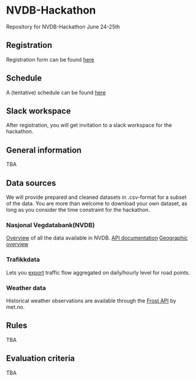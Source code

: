 # NVDB-Hackathon
Repository for NVDB-Hackathon June 24-25th

## Registration
Registration form can be found [here](https://docs.google.com/forms/d/e/1FAIpQLScPrNp60y64bhgeBWeho6t3uDYlnE1bjeuu8apUUiyVfp1Sfw/viewform?usp=sf_link)

## Schedule
A (tentative) schedule can be found [here](https://docs.google.com/spreadsheets/d/1801iowgUIZsJRqmAMkWN6iiDyDtwuxBPaaWkGCYmW68/edit?usp=sharing)

## Slack workspace
After registration, you will get invitation to a slack workspace for the hackathon.

## General information
TBA

## Data sources
We will provide prepared and cleaned datasets in .csv-format for a subset of the data. You are more than welcome to download your own dataset, as long as you consider the time constraint for the hackathon. 

### Nasjonal Vegdatabank(NVDB)
[Overview](https://datakatalogen.vegdata.no/) of all the data available in NVDB. 
[API documentation](https://www.vegvesen.no/nvdb/apidokumentasjon/)
[Geographic overview](https://www.vegvesen.no/vegkart/)


### Trafikkdata
Lets you [export](https://www.vegvesen.no/vegkart/) traffic flow aggregated on daily/hourly level for road points.

### Weather data
Historical weather observations are available through the [Frost API](https://frost.met.no/) by met.no.

## Rules 
TBA

## Evaluation criteria
TBA
